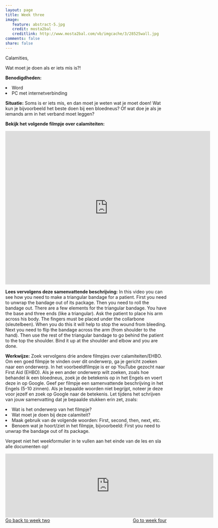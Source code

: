 ```yaml
---
layout: page 
title: Week three 
image: 
   feature: abstract-5.jpg
   credit: mosta2bal
   creditlink: http://www.mosta2bal.com/vb/imgcache/3/28525wall.jpg
comments: false
share: false
---
```

Calamities,

Wat moet je doen als er iets mis is?!

<b>Benodigdheden:</b>
<li>Word</li>
<li>PC met internetverbinding</li>

<b>Situatie:</b>
Soms is er iets mis, en dan moet je weten wat je moet doen! Wat kun je bijvoorbeeld het beste doen bij een bloedneus? Of wat doe je als je iemands arm in het verband moet leggen?

<b>Bekijk het volgende filmpje over calamiteiten:</b> 

<iframe width="640" height="480" src="https://www.youtube-nocookie.com/embed/9Cifk_ohsDo?rel=0&amp;showinfo=0" frameborder="0" allowfullscreen></iframe>


<b>Lees vervolgens deze samenvattende beschrijving:</b>
In this video you can see how you need to make a triangular bandage for a patient. First you need to unwrap the bandage out of its package. Then you need to roll the bandage out. There are a few elements for the triangular bandage. You have the base and three ends (like a triangular). Ask the patient to place his arm across his body. The fingers must be placed under the collarbone (sleutelbeen). When you do this it will help to stop the wound from bleeding. Next you need to flip the bandage across the arm (from shoulder to the hand). Then use the rest of the triangular bandage to go behind the patient to the top the shoulder. Bind it up at the shoulder and elbow and you are done. 

<b>Werkwijze:</b>
Zoek vervolgens drie andere filmpjes over calamiteiten/EHBO. Om een goed filmpje te vinden over dit onderwerp, ga je gericht zoeken naar een onderwerp. In het voorbeeldfilmpje is er op YouTube gezocht naar First Aid (EHBO). Als je een ander onderwerp wilt zoeken, zoals hoe behandel ik een bloedneus, zoek je de betekenis op in het Engels en voert deze in op Google. Geef per filmpje een samenvattende beschrijving in het Engels (5-10 zinnen). Als je bepaalde woorden niet begrijpt, noteer je deze voor jezelf en zoek op Google naar de betekenis. Let tijdens het schrijven van jouw samenvatting dat je bepaalde stukken erin zet, zoals:

<li>Wat is het onderwerp van het filmpje? </li>
<li>Wat moet je doen bij deze calamiteit? </li>
<li>Maak gebruik van de volgende woorden: First, second, then, next, etc. </li>
<li>Benoem wat je hoort/ziet in het filmpje, bijvoorbeeld: First you need to unwrap the bandage out of its package. </li>

Vergeet niet het weekformulier in te vullen aan het einde van de les en sla alle documenten op!

<iframe src="https://drive.google.com/embeddedfolderview?id=0BycjBNS3AKDWM2VweUJVS1pBc1U#list" width="650" height="200" frameborder="0"></iframe>



<div style="float: left"> 
<a href="{{ site.url }}/leisure-hospitality/project/week-2/" class="btn">Go back to week two</a>
</div>

<div style="float: right"> 
<a href="{{ site.url }}/leisure-hospitality/project/week-4/" class="btn">Go to week four</a>
</div>